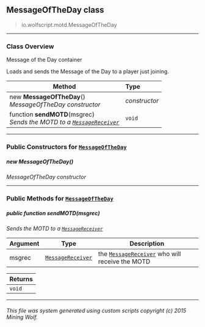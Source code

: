 ## MessageOfTheDay __class__

>io.wolfscript.motd.MessageOfTheDay

---

### Class Overview

Message of the Day container <p/> Loads and sends the Message of the Day to a player just joining.

Method | Type   
--- | :--- 
new __MessageOfTheDay__() <br> _MessageOfTheDay constructor_ | _constructor_
 function __sendMOTD__(msgrec) <br> _Sends the MOTD to a [`MessageReceiver`](../chat/MessageReceiver.md)_ | `void`



---

### Public Constructors for [`MessageOfTheDay`](MessageOfTheDay.md)

##### <a id='messageoftheday'></a>new __MessageOfTheDay__() 

_MessageOfTheDay constructor_


---

### Public Methods for [`MessageOfTheDay`](MessageOfTheDay.md)

##### <a id='sendmotd'></a>public  function __sendMOTD__(msgrec)

_Sends the MOTD to a [`MessageReceiver`](../chat/MessageReceiver.md)_

Argument | Type | Description  
--- | --- | --- 
msgrec | [`MessageReceiver`](../chat/MessageReceiver.md) | the [`MessageReceiver`](../chat/MessageReceiver.md) who will receive the MOTD

Returns | 
--- | 
`void` |


---


###### This file was system generated using custom scripts copyright (c) 2015 Mining Wolf.
	

